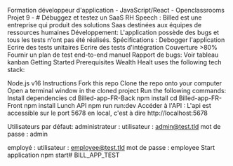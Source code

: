 Formation développeur d'application - JavaScript/React - Openclassrooms
Projet 9 - # Débuggez et testez un SaaS RH
Speech :
Billed est une entreprise qui produit des solutions Saas destinées aux équipes de ressources humaines
Développement:
L'application possède des bugs et tous les tests n'ont pas été réalisés.
Spécifications :
Debogger l'application
Ecrire des tests unitaires
Ecrire des tests d'intégration
Couverture >80%
Fournir un plan de test end-to-end manuel
Rapport de bugs:
Voir tableau kanban
Getting Started
Prerequisites
Wealth Healt uses the following tech stack:

Node.js v16
Instructions
Fork this repo
Clone the repo onto your computer
Open a terminal window in the cloned project
Run the following commands:
Install dependencies
cd Billed-app-FR-Back
npm install
cd Billed-app-FR-Front
npm install
Lunch API
npm run run:dev
Accéder à l'API :
L'api est accessible sur le port 5678 en local, c'est à dire http://localhost:5678

Utilisateurs par défaut:
administrateur :
utilisateur : admin@test.tld 
mot de passe : admin

employé :
utilisateur : employee@test.tld
mot de passe : employee
Start application
npm start# BILL_APP_TEST

